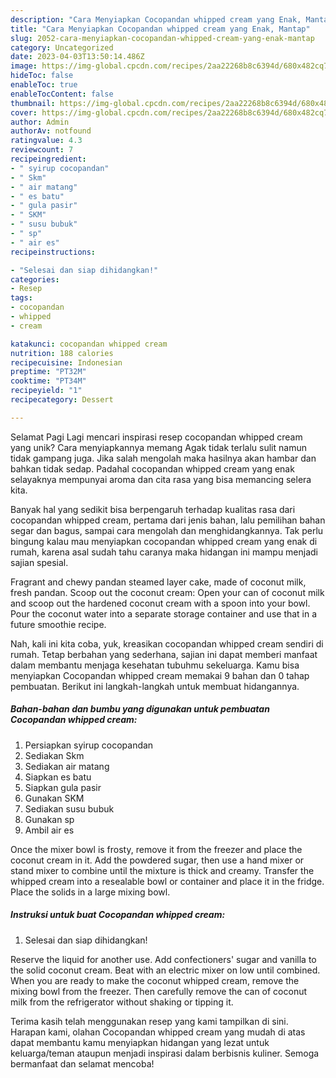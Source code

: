 ```yaml
---
description: "Cara Menyiapkan Cocopandan whipped cream yang Enak, Mantap"
title: "Cara Menyiapkan Cocopandan whipped cream yang Enak, Mantap"
slug: 2052-cara-menyiapkan-cocopandan-whipped-cream-yang-enak-mantap
category: Uncategorized
date: 2023-04-03T13:50:14.486Z
image: https://img-global.cpcdn.com/recipes/2aa22268b8c6394d/680x482cq70/cocopandan-whipped-cream-foto-resep-utama.jpg
hideToc: false
enableToc: true
enableTocContent: false
thumbnail: https://img-global.cpcdn.com/recipes/2aa22268b8c6394d/680x482cq70/cocopandan-whipped-cream-foto-resep-utama.jpg
cover: https://img-global.cpcdn.com/recipes/2aa22268b8c6394d/680x482cq70/cocopandan-whipped-cream-foto-resep-utama.jpg
author: Admin
authorAv: notfound
ratingvalue: 4.3
reviewcount: 7
recipeingredient:
- " syirup cocopandan"
- " Skm"
- " air matang"
- " es batu"
- " gula pasir"
- " SKM"
- " susu bubuk"
- " sp"
- " air es"
recipeinstructions:

- "Selesai dan siap dihidangkan!"
categories:
- Resep
tags:
- cocopandan
- whipped
- cream

katakunci: cocopandan whipped cream 
nutrition: 188 calories
recipecuisine: Indonesian
preptime: "PT32M"
cooktime: "PT34M"
recipeyield: "1"
recipecategory: Dessert

---
```



Selamat Pagi Lagi mencari inspirasi resep cocopandan whipped cream yang unik? Cara menyiapkannya memang Agak tidak terlalu sulit namun tidak gampang juga. Jika salah mengolah maka hasilnya akan hambar dan bahkan tidak sedap. Padahal cocopandan whipped cream yang enak selayaknya mempunyai aroma dan cita rasa yang bisa memancing selera kita.


Banyak hal yang sedikit bisa berpengaruh terhadap kualitas rasa dari cocopandan whipped cream, pertama dari jenis bahan, lalu pemilihan bahan segar dan bagus, sampai cara mengolah dan menghidangkannya. Tak perlu bingung kalau mau menyiapkan cocopandan whipped cream yang enak di rumah, karena asal sudah tahu caranya maka hidangan ini mampu menjadi sajian spesial.

Fragrant and chewy pandan steamed layer cake, made of coconut milk, fresh pandan. Scoop out the coconut cream: Open your can of coconut milk and scoop out the hardened coconut cream with a spoon into your bowl. Pour the coconut water into a separate storage container and use that in a future smoothie recipe.


Nah, kali ini kita coba, yuk, kreasikan cocopandan whipped cream sendiri di rumah. Tetap berbahan yang sederhana, sajian ini dapat memberi manfaat dalam membantu menjaga kesehatan tubuhmu sekeluarga. Kamu bisa menyiapkan Cocopandan whipped cream memakai 9 bahan dan 0 tahap pembuatan. Berikut ini langkah-langkah untuk membuat hidangannya.

<!--inarticleads1-->

##### Bahan-bahan dan bumbu yang digunakan untuk pembuatan Cocopandan whipped cream:

1. Persiapkan  syirup cocopandan
1. Sediakan  Skm
1. Sediakan  air matang
1. Siapkan  es batu
1. Siapkan  gula pasir
1. Gunakan  SKM
1. Sediakan  susu bubuk
1. Gunakan  sp
1. Ambil  air es


Once the mixer bowl is frosty, remove it from the freezer and place the coconut cream in it. Add the powdered sugar, then use a hand mixer or stand mixer to combine until the mixture is thick and creamy. Transfer the whipped cream into a resealable bowl or container and place it in the fridge. Place the solids in a large mixing bowl. 

<!--inarticleads2-->

##### Instruksi untuk buat Cocopandan whipped cream:


1. Selesai dan siap dihidangkan!

Reserve the liquid for another use. Add confectioners&#39; sugar and vanilla to the solid coconut cream. Beat with an electric mixer on low until combined. When you are ready to make the coconut whipped cream, remove the mixing bowl from the freezer. Then carefully remove the can of coconut milk from the refrigerator without shaking or tipping it. 

Terima kasih telah menggunakan resep yang kami tampilkan di sini. Harapan kami, olahan Cocopandan whipped cream yang mudah di atas dapat membantu kamu menyiapkan hidangan yang lezat untuk keluarga/teman ataupun menjadi inspirasi dalam berbisnis kuliner. Semoga bermanfaat dan selamat mencoba!
